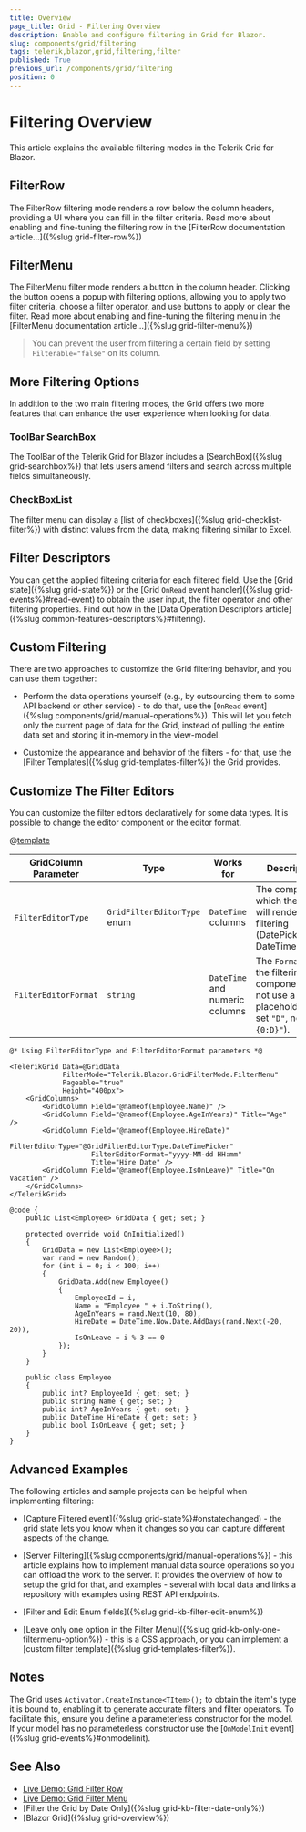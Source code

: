 ```yaml
---
title: Overview
page_title: Grid - Filtering Overview
description: Enable and configure filtering in Grid for Blazor.
slug: components/grid/filtering
tags: telerik,blazor,grid,filtering,filter
published: True
previous_url: /components/grid/filtering
position: 0
---
```


# Filtering Overview

This article explains the available filtering modes in the Telerik Grid for Blazor.

## FilterRow

The FilterRow filtering mode renders a row below the column headers, providing a UI where you can fill in the filter criteria. Read more about enabling and fine-tuning the filtering row in the [FilterRow documentation article...]({%slug grid-filter-row%})

## FilterMenu

The FilterMenu filter mode renders a button in the column header. Clicking the button opens a popup with filtering options, allowing you to apply two filter criteria, choose a filter operator, and use buttons to apply or clear the filter. Read more about enabling and fine-tuning the filtering menu in the [FilterMenu documentation article...]({%slug grid-filter-menu%})

> You can prevent the user from filtering a certain field by setting `Filterable="false"` on its column.

## More Filtering Options

In addition to the two main filtering modes, the Grid offers two more features that can enhance the user experience when looking for data.

### ToolBar SearchBox

The ToolBar of the Telerik Grid for Blazor includes a [SearchBox]({%slug grid-searchbox%}) that lets users amend filters and search across multiple fields simultaneously.

### CheckBoxList

The filter menu can display a [list of checkboxes]({%slug grid-checklist-filter%}) with distinct values from the data, making filtering similar to Excel.

## Filter Descriptors

You can get the applied filtering criteria for each filtered field. Use the [Grid state]({%slug grid-state%}) or the [Grid `OnRead` event handler]({%slug grid-events%}#read-event) to obtain the user input, the filter operator and other filtering properties. Find out how in the [Data Operation Descriptors article]({%slug common-features-descriptors%}#filtering).

## Custom Filtering

There are two approaches to customize the Grid filtering behavior, and you can use them together:

* Perform the data operations yourself (e.g., by outsourcing them to some API backend or other service) - to do that, use the [`OnRead` event]({%slug components/grid/manual-operations%}). This will let you fetch only the current page of data for the Grid, instead of pulling the entire data set and storing it in-memory in the view-model.

* Customize the appearance and behavior of the filters - for that, use the [Filter Templates]({%slug grid-templates-filter%}) the Grid provides.


## Customize The Filter Editors

You can customize the filter editors declaratively for some data types. It is possible to change the editor component or the editor format.

@[template](/_contentTemplates/common/parameters-table-styles.md#table-layout)

| GridColumn Parameter | Type | Works for | Description |
|---|---|---|---|
| `FilterEditorType` | `GridFilterEditorType` enum | `DateTime` columns | The component, which the Grid will render for filtering (DatePicker or DateTimePicker). |
| `FilterEditorFormat` | `string` | `DateTime` and numeric columns | The `Format` of the filtering component. Do not use a placeholder (e.g. set `"D"`, not `"{0:D}"`). |

````RAZOR
@* Using FilterEditorType and FilterEditorFormat parameters *@

<TelerikGrid Data=@GridData 
             FilterMode="Telerik.Blazor.GridFilterMode.FilterMenu"
             Pageable="true" 
             Height="400px">
    <GridColumns>
        <GridColumn Field="@nameof(Employee.Name)" />
        <GridColumn Field="@nameof(Employee.AgeInYears)" Title="Age" />
        <GridColumn Field="@nameof(Employee.HireDate)" 
                    FilterEditorType="@GridFilterEditorType.DateTimePicker"
                    FilterEditorFormat="yyyy-MM-dd HH:mm"
                    Title="Hire Date" />
        <GridColumn Field="@nameof(Employee.IsOnLeave)" Title="On Vacation" />
    </GridColumns>
</TelerikGrid>

@code {
    public List<Employee> GridData { get; set; }

    protected override void OnInitialized()
    {
        GridData = new List<Employee>();
        var rand = new Random();
        for (int i = 0; i < 100; i++)
        {
            GridData.Add(new Employee()
            {
                EmployeeId = i,
                Name = "Employee " + i.ToString(),
                AgeInYears = rand.Next(10, 80),
                HireDate = DateTime.Now.Date.AddDays(rand.Next(-20, 20)),
                IsOnLeave = i % 3 == 0
            });
        }
    }

    public class Employee
    {
        public int? EmployeeId { get; set; }
        public string Name { get; set; }
        public int? AgeInYears { get; set; }
        public DateTime HireDate { get; set; }
        public bool IsOnLeave { get; set; }
    }
}
````

## Advanced Examples

The following articles and sample projects can be helpful when implementing filtering:

* [Capture Filtered event]({%slug grid-state%}#onstatechanged) - the grid state lets you know when it changes so you can capture different aspects of the change.

* [Server Filtering]({%slug components/grid/manual-operations%}) - this article explains how to implement manual data source operations so you can offload the work to the server. It provides the overview of how to setup the grid for that, and examples - several with local data and links a repository with examples using REST API endpoints.

* [Filter and Edit Enum fields]({%slug grid-kb-filter-edit-enum%})

* [Leave only one option in the Filter Menu]({%slug grid-kb-only-one-filtermenu-option%}) - this is a CSS approach, or you can implement a [custom filter template]({%slug grid-templates-filter%}).


## Notes

The Grid uses `Activator.CreateInstance<TItem>();` to obtain the item's type it is bound to, enabling it to generate accurate filters and filter operators. To facilitate this, ensure you define a parameterless constructor for the model. If your model has no parameterless constructor use the [`OnModelInit` event]({%slug grid-events%}#onmodelinit).

## See Also

* [Live Demo: Grid Filter Row](https://demos.telerik.com/blazor-ui/grid/filter-row)
* [Live Demo: Grid Filter Menu](https://demos.telerik.com/blazor-ui/grid/filter-menu)
* [Filter the Grid by Date Only]({%slug grid-kb-filter-date-only%})
* [Blazor Grid]({%slug grid-overview%})

